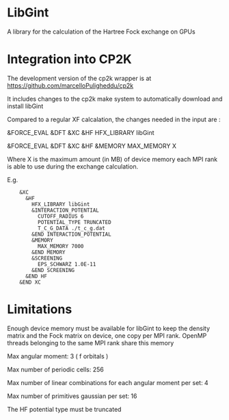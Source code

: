 
# LibGint

A library for the calculation of the Hartree Fock exchange on GPUs

# Integration into CP2K

The development version of the cp2k wrapper is at https://github.com/marcelloPuligheddu/cp2k

It includes changes to the cp2k make system to automatically download and install libGint

Compared to a regular XF calcalation, the changes needed in the input are :

&FORCE_EVAL  &DFT    &XC      &HF        HFX_LIBRARY libGint

&FORCE_EVAL  &DFT    &XC      &HF        &MEMORY          MAX_MEMORY X

Where X is the maximum amount (in MB) of device memory each MPI rank is able to use during the exchange calculation.

E.g.
```
    &XC
      &HF
        HFX_LIBRARY libGint
        &INTERACTION_POTENTIAL
          CUTOFF_RADIUS 6
          POTENTIAL_TYPE TRUNCATED
          T_C_G_DATA ./t_c_g.dat
        &END INTERACTION_POTENTIAL
        &MEMORY
          MAX_MEMORY 7000
        &END MEMORY
        &SCREENING
          EPS_SCHWARZ 1.0E-11
        &END SCREENING
      &END HF
    &END XC
```

# Limitations

Enough device memory must be available for libGint to keep the density matrix and the Fock matrix on device, one copy per MPI rank. OpenMP threads belonging to the same MPI rank share this memory

Max angular moment: 3 ( f orbitals )

Max number of periodic cells: 256

Max number of linear combinations for each angular moment per set: 4

Max number of primitives gaussian per set: 16 

The HF potential type must be truncated


